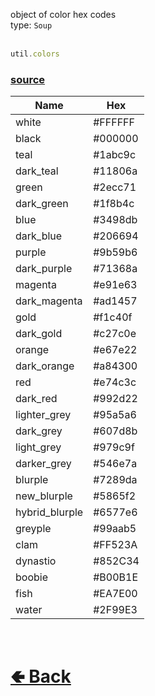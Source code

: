 object of color hex codes<br>
type: `Soup`<br><br>
```js
util.colors
```

### [source](https://github.com/shysolocup/noscord.js/blob/main/src/Services/UtilService/custard/colors.js)

| Name | Hex |
| - | - |
| white | #FFFFFF |
| black | #000000 |
| teal | #1abc9c |
| dark_teal | #11806a |
| green | #2ecc71 |
| dark_green | #1f8b4c |
| blue | #3498db |
| dark_blue | #206694 |
| purple | #9b59b6 |
| dark_purple | #71368a |
| magenta | #e91e63 |
| dark_magenta | #ad1457 |
| gold | #f1c40f |
| dark_gold | #c27c0e |
| orange | #e67e22 |
| dark_orange | #a84300 |
| red | #e74c3c |
| dark_red | #992d22 |
| lighter_grey | #95a5a6 |
| dark_grey | #607d8b |
| light_grey | #979c9f |
| darker_grey | #546e7a |
| blurple | #7289da |
| new_blurple | #5865f2 |
| hybrid_blurple | #6577e6 |
| greyple | #99aab5 |
| clam | #FF523A |
| dynastio | #852C34 |
| boobie | #B00B1E |
| fish | #EA7E00 |
| water | #2F99E3 |


<br> <h1> [🢀 Back](https://github.com/shysolocup/noscord.js/wiki/Util) </h1>
